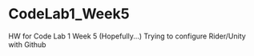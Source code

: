 # CodeLab1_Week5
HW for Code Lab 1 Week 5 (Hopefully...)
Trying to configure Rider/Unity with Github
